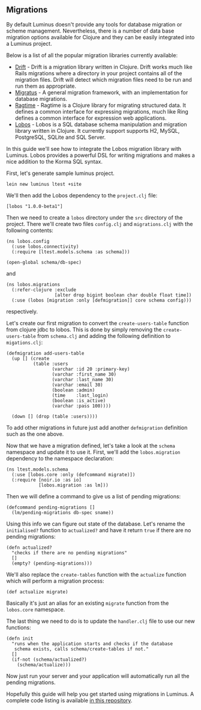 ## Migrations

By default Luminus doesn't provide any tools for database migration or scheme management.
Nevertheless, there is a number of data base migration options available for Clojure and
they can be easily integrated into a Luminus project.

Below is a list of all the popular migration libraries currently available:

* [Drift](https://github.com/macourtney/drift) - Drift is a migration library written in Clojure. Drift works much like Rails migrations where a directory in your project contains all of the migration files. Drift will detect which migration files need to be run and run them as appropriate.
* [Migratus](https://github.com/pjstadig/migratus) - A general migration framework, with an implementation for database migrations.
* [Ragtime](https://github.com/weavejester/ragtime) - Ragtime is a Clojure library for migrating structured data. It defines a common interface for expressing migrations, much like Ring defines a common interface for expression web applications.
* [Lobos](https://github.com/budu/lobos) - Lobos is a SQL database schema manipulation and migration library written in Clojure. It currently support supports H2, MySQL, PostgreSQL, SQLite and SQL Server.

In this guide we'll see how to integrate the Lobos migration library with Luminus. Lobos provides 
a powerful DSL for writing migrations and makes a nice addition to the Korma SQL syntax.

First, let's generate sample luminus project.

    lein new luminus ltest +site

We'll then add the Lobos dependency to the `project.clj` file:

    [lobos "1.0.0-beta1"]

Then we need to create a `lobos` directory under the `src` directory of the project.
There we'll create two files `config.clj` and `migrations.clj` with the following contents:

    (ns lobos.config
      (:use lobos.connectivity)
      (:require [ltest.models.schema :as schema]))

    (open-global schema/db-spec)

and

    (ns lobos.migrations
      (:refer-clojure :exclude
                      [alter drop bigint boolean char double float time])
      (:use (lobos [migration :only [defmigration]] core schema config)))

respectively.

Let's create our first migration to convert the `create-users-table` function from
clojure jdbc to lobos. This is done by simply removing the `create-users-table` from
`schema.clj` and adding the following definition to `migations.clj`:

    (defmigration add-users-table
      (up [] (create
              (table :users
                     (varchar :id 20 :primary-key)
                     (varchar :first_name 30)
                     (varchar :last_name 30)
                     (varchar :email 30)
                     (boolean :admin)
                     (time    :last_login)
                     (boolean :is_active)
                     (varchar :pass 100))))

      (down [] (drop (table :users))))

To add other migrations in future just add another `defmigration` definition such as the one above.


Now that we have a migration defined, let's take a look at the `schema` namespace and update it
to use it. First, we'll add the `lobos.migration` dependency to the namespace declaration:

    (ns ltest.models.schema
      (:use [lobos.core :only (defcommand migrate)])
      (:require [noir.io :as io]
                [lobos.migration :as lm]))

Then we will define a command to give us a list of pending migrations:

    (defcommand pending-migrations []
      (lm/pending-migrations db-spec sname))

Using this info we can figure out state of the database.
Let's rename the `initialised?` function to `actualized?` and have it return `true`
if there are no pending migrations:

    (defn actualized?
      "checks if there are no pending migrations"
      []
      (empty? (pending-migrations)))

We'll also replace the `create-tables` function with the `actualize` function which will perform a migration process:

    (def actualize migrate)

Basically it's just an alias for an existing `migrate` function from the `lobos.core` namespace.

The last thing we need to do is to update the `handler.clj` file to use our new functions:

    (defn init
      "runs when the application starts and checks if the database
       schema exists, calls schema/create-tables if not."
      []
      (if-not (schema/actualized?)
        (schema/actualize)))

Now just run your server and your application will automatically run all the pending migrations.

Hopefully this guide will help you get started using migrations in Luminus. A complete code listing is
available [in this repository](https://github.com/edtsech/ltest).
